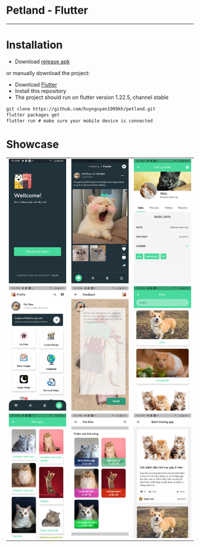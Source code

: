 # Petland - Flutter

---

# Installation

- Download [release apk](https://drive.google.com/drive/u/0/folders/1NTpdjdrbaAerhSdNzggW_sLLZ0GkhyCT)

or manually download the project:

- Download [Flutter](https://flutter.dev/)
- Install this repository
- The project should run on flutter version 1.22.5, channel stable
```
git clone https://github.com/huynguyen1999kh/petland.git 
flutter packages get
flutter run # make sure your mobile device is connected
```


# Showcase

||||
|:---:|:---:|:---:|
|![1]|![2]|![3]|
|![4]|![5]|![6]|
|![7]|![8]|![9]|

[1]: ./image_app/1.png
[2]: ./image_app/2.png
[3]: ./image_app/3.png
[4]: ./image_app/4.png
[5]: ./image_app/5.png
[6]: ./image_app/6.png
[7]: ./image_app/7.png
[8]: ./image_app/8.png
[9]: ./image_app/9.png
[10]: ./image_app/10.png

